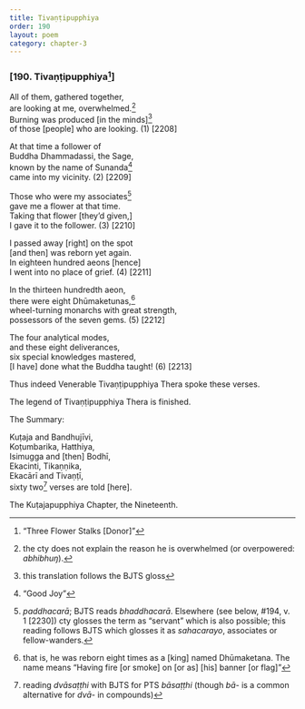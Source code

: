 ```yaml
---
title: Tivaṇṭipupphiya
order: 190
layout: poem
category: chapter-3
---
```


### \[190. Tivaṇṭipupphiya[^1]\]

All of them, gathered together,  
are looking at me, overwhelmed.[^2]  
Burning was produced \[in the minds\][^3]  
of those \[people\] who are looking. (1) \[2208\]

At that time a follower of  
Buddha Dhammadassi, the Sage,  
known by the name of Sunanda[^4]  
came into my vicinity. (2) \[2209\]

Those who were my associates[^5]  
gave me a flower at that time.  
Taking that flower \[they’d given,\]  
I gave it to the follower. (3) \[2210\]

I passed away \[right\] on the spot  
\[and then\] was reborn yet again.  
In eighteen hundred aeons \[hence\]  
I went into no place of grief. (4) \[2211\]

In the thirteen hundredth aeon,  
there were eight Dhūmaketunas,[^6]  
wheel-turning monarchs with great strength,  
possessors of the seven gems. (5) \[2212\]

The four analytical modes,  
and these eight deliverances,  
six special knowledges mastered,  
\[I have\] done what the Buddha taught! (6) \[2213\]

Thus indeed Venerable Tivaṇṭipupphiya Thera spoke these verses.

The legend of Tivaṇṭipupphiya Thera is finished.

The Summary:

Kuṭaja and Bandhujīvi,  
Koṭumbarika, Hatthiya,  
Isimugga and \[then\] Bodhī,  
Ekacinti, Tikaṇṇika,  
Ekacārī and Tivaṇṭī,  
sixty two[^7] verses are told \[here\].

The Kuṭajapupphiya Chapter, the Nineteenth.

[^1]: “Three Flower Stalks \[Donor\]”

[^2]: the cty does not explain the reason he is overwhelmed (or overpowered: *abhibhuŋ*).

[^3]: this translation follows the BJTS gloss

[^4]: “Good Joy”

[^5]: *paddhacarā*; BJTS reads *bhaddhacarā*. Elsewhere (see below, \#194, v. 1 \[2230\]) cty glosses the term as “servant” which is also possible; this reading follows BJTS which glosses it as *sahacarayo*, associates or fellow-wanders.

[^6]: that is, he was reborn eight times as a \[king\] named Dhūmaketana. The name means “Having fire \[or smoke\] on \[or as\] \[his\] banner \[or flag\]”

[^7]: reading *dvāsaṭṭhi* with BJTS for PTS *bāsaṭṭhi* (though *bā-* is a common alternative for *dvā-* in compounds)

